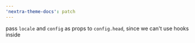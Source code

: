 ```yaml
---
'nextra-theme-docs': patch
---
```


pass `locale` and `config` as props to `config.head`, since we can't use hooks inside
